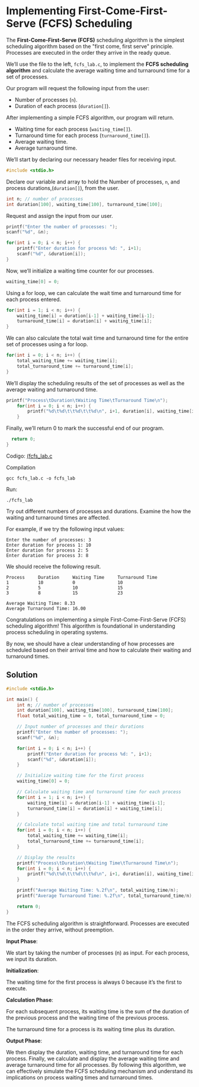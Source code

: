 # Implementing First-Come-First-Serve (FCFS) Scheduling

The **First-Come-First-Serve (FCFS)** scheduling algorithm is the simplest scheduling algorithm based on the "first come, first serve" principle. Processes are executed in the order they arrive in the ready queue.

We’ll use the file to the left, `fcfs_lab.c`, to implement the **FCFS scheduling algorithm** and calculate the average waiting time and turnaround time for a set of processes.



Our program will request the following input from the user:
* Number of processes (`n`).
* Duration of each process (`duration[]`).

After implementing a simple FCFS algorithm, our program will return.
* Waiting time for each process (`waiting_time[]`).
* Turnaround time for each process (`turnaround_time[]`).
* Average waiting time.
* Average turnaround time.


We’ll start by declaring our necessary header files for receiving input.

```c
#include <stdio.h>
```

Declare our variable and array to hold the Number of processes, `n`, and process durations,(`duration[]`), from the user.

```c
int n; // number of processes
int duration[100], waiting_time[100], turnaround_time[100];
```

Request and assign the input from our user.

```c
printf("Enter the number of processes: ");
scanf("%d", &n);

for(int i = 0; i < n; i++) {
    printf("Enter duration for process %d: ", i+1);
    scanf("%d", &duration[i]);
}
```

Now, we’ll initialize a waiting time counter for our processes.

```c
waiting_time[0] = 0;
```

Using a for loop, we can calculate the wait time and turnaround time for each process entered.

```c
for(int i = 1; i < n; i++) {
    waiting_time[i] = duration[i-1] + waiting_time[i-1];
    turnaround_time[i] = duration[i] + waiting_time[i];
}
```

We can also calculate the total wait time and turnaround time for the entire set of processes using a for loop.

```c
for(int i = 0; i < n; i++) {
    total_waiting_time += waiting_time[i];
    total_turnaround_time += turnaround_time[i];
}
```

We’ll display the scheduling results of the set of processes as well as the average waiting and turnaround time.

```c
printf("Process\tDuration\tWaiting Time\tTurnaround Time\n");
    for(int i = 0; i < n; i++) {
        printf("%d\t%d\t\t%d\t\t%d\n", i+1, duration[i], waiting_time[i], turnaround_time[i]);
    }
```

Finally, we’ll return 0 to mark the successful end of our program.

```c
  return 0;
}
```

Codigo: [(fcfs_lab.c](fcfs_lab.c)

Compilation

```
gcc fcfs_lab.c -o fcfs_lab
```

Run:

```
./fcfs_lab
```

Try out different numbers of processes and durations. Examine the how the waiting and turnaround times are affected.

For example, if we try the following input values:

```
Enter the number of processes: 3
Enter duration for process 1: 10
Enter duration for process 2: 5
Enter duration for process 3: 8
```

We should receive the following result.

```
Process     Duration     Waiting Time     Turnaround Time
1           10           0                10
2           5            10               15
3           8            15               23

Average Waiting Time: 8.33
Average Turnaround Time: 16.00
```

Congratulations on implementing a simple First-Come-First-Serve (FCFS) scheduling algorithm! This algorithm is foundational in understanding process scheduling in operating systems.

By now, we should have a clear understanding of how processes are scheduled based on their arrival time and how to calculate their waiting and turnaround times.

## Solution

```c
#include <stdio.h>

int main() {
    int n; // number of processes
    int duration[100], waiting_time[100], turnaround_time[100];
    float total_waiting_time = 0, total_turnaround_time = 0;

    // Input number of processes and their durations
    printf("Enter the number of processes: ");
    scanf("%d", &n);

    for(int i = 0; i < n; i++) {
        printf("Enter duration for process %d: ", i+1);
        scanf("%d", &duration[i]);
    }

    // Initialize waiting time for the first process
    waiting_time[0] = 0;

    // Calculate waiting time and turnaround time for each process
    for(int i = 1; i < n; i++) {
        waiting_time[i] = duration[i-1] + waiting_time[i-1];
        turnaround_time[i] = duration[i] + waiting_time[i];
    }

    // Calculate total waiting time and total turnaround time
    for(int i = 0; i < n; i++) {
        total_waiting_time += waiting_time[i];
        total_turnaround_time += turnaround_time[i];
    }

    // Display the results
    printf("Process\tDuration\tWaiting Time\tTurnaround Time\n");
    for(int i = 0; i < n; i++) {
        printf("%d\t%d\t\t%d\t\t%d\n", i+1, duration[i], waiting_time[i], turnaround_time[i]);
    }

    printf("Average Waiting Time: %.2f\n", total_waiting_time/n);
    printf("Average Turnaround Time: %.2f\n", total_turnaround_time/n);

    return 0;
}
```

The FCFS scheduling algorithm is straightforward. Processes are executed in the order they arrive, without preemption.

**Input Phase**:

We start by taking the number of processes (n) as input.
For each process, we input its duration.

**Initialization**:

The waiting time for the first process is always 0 because it’s the first to execute.

**Calculation Phase**:

For each subsequent process, its waiting time is the sum of the duration of the previous process and the waiting time of the previous process.

The turnaround time for a process is its waiting time plus its duration.

**Output Phase**:

We then display the duration, waiting time, and turnaround time for each process.
Finally, we calculate and display the average waiting time and average turnaround time for all processes.
By following this algorithm, we can effectively simulate the FCFS scheduling mechanism and understand its implications on process waiting times and turnaround times.

